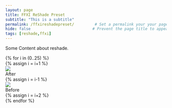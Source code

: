 ```yaml
---
layout: page
title: FFXI ReShade Preset
subtitle: "This is a subtitle"  
permalink: /ffxireshadepreset/         # Set a permalink your your page
hide: false                           # Prevent the page title to appear in the navbar
tags: [reshade,ffxi]
---
```


Some Content about reshade.

<div class="mainSection">
        {% for i in (0..25) %}
        <div id="comp{{i}}" class="bal-container">
        {% assign i = i+1 %}
            <div class="bal-after">
                <img src="/ElfyLab2/img/beforeafter/{{i}}.jpg">
                <div class="bal-afterPosition afterLabel">
                    After
                </div>
            </div>
        {% assign i = i-1 %}
            <div class="bal-before">
                <div class="bal-before-inset">
                    <img src="/ElfyLab2/img/beforeafter/{{i}}.png">
                    <div class="bal-beforePosition beforeLabel">
                        Before
                    </div>
                </div>
            </div>
        {% assign i = i+2 %}
            <div class="bal-handle">
                <span class="handle-left-arrow"></span>
                <span class="handle-right-arrow"></span>
            </div>
        </div>
        {% endfor %}
    </div>

<script src="/ElfyLab2/assets/js/imagecomparison.js"></script>

<script>
        new BeforeAfter({
            id: '#one'
        });
        new BeforeAfter({
            id: '#two'
        });
</script>

